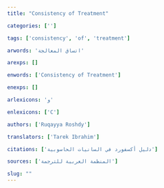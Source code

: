 ```yaml
---
title: "Consistency of Treatment"

categories: ['']

tags: ['consistency', 'of', 'treatment']

arwords: 'اتساق المعالجة'

arexps: []

enwords: ['Consistency of Treatment']

enexps: []

arlexicons: 'و'

enlexicons: ['C']

authors: ['Ruqayya Roshdy']

translators: ['Tarek Ibrahim']

citations: ['دليل أكسفورد في السانيات الحاسوبية']

sources: ['المنظمة العربية للترجمة']

slug: ""
---
```

